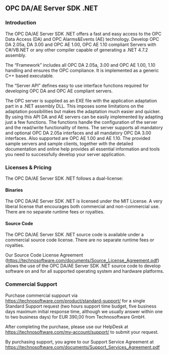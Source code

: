 ## OPC DA/AE Server SDK .NET

### Introduction
The OPC DA/AE Server SDK .NET offers a fast and easy access to the OPC Data Access (DA) and OPC Alarms&Events (AE) technology. Develop OPC DA 2.05a, DA 3.00 and OPC AE 1.00, OPC AE 1.10 compliant Servers with C#/VB.NET or any other compiler capable of generating a .NET 4.7.2 assembly.

The “Framework” includes all OPC DA 2.05a, 3.00 and OPC AE 1.00, 1.10 handling and ensures the OPC compliance. It is implemented as a generic C++ based executable.

The “Server API” defines easy to use interface functions required for developing OPC DA and OPC AE compliant servers.

The OPC server is supplied as an EXE file with the application adaptation part in a .NET assembly DLL. This imposes some limitations on the adaptation possibilities but makes the adaptation much easier and quicker. By using this API DA and AE servers can be easily implemented by adapting just a few functions. The functions handle the configuration of the server and the read/write functionality of items. The server supports all mandatory and optional OPC DA 2.05a interfaces and all mandatory OPC DA 3.00 interfaces. Also supported are OPC AE 1.00 and AE 1.10. The provided sample servers and sample clients, together with the detailed documentation and online help provides all essential information and tools you need to successfully develop your server application.

### Licenses & Pricing
The OPC DA/AE Server SDK .NET follows a dual-license: 

#### Binaries
The OPC DA/AE Server SDK .NET is licensed under the MIT License. A very liberal license that encourages both commercial and non-commercial use. There are no separate runtime fees or royalties.

#### Source Code
The OPC DA/AE Server SDK .NET source code is available under a commercial source code license. There are no separate runtime fees or royalties.

Our Source Code License Agreement (https://technosoftware.com/documents/Source_License_Agreement.pdf) allows the use of the OPC DA/AE Server SDK .NET source code to develop software on and for all supported operating system and hardware platforms.

### Commercial Support
Purchase commercial suppourt via https://technosoftware.com/product/standard-support/ for a single Standard Support request (two hours support time budget, five business days maximum initial response time, although we usually answer within one to two business days) for EUR 390,00 from Technosoftware GmbH.

After completing the purchase, please use our HelpDesk at https://technosoftware.com/my-account/support/ to submit your request.

By purchasing support, you agree to our Support Service Agreement at https://technosoftware.com/documents/Support_Services_Agreement.pdf
